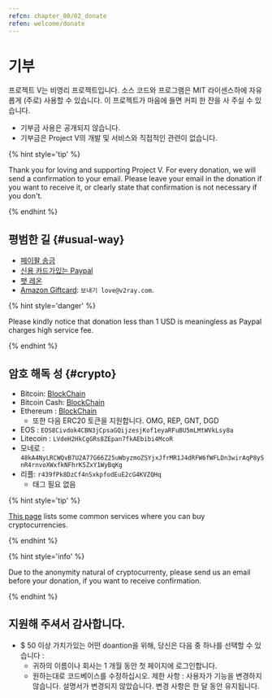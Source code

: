 ```yaml
---
refcn: chapter_00/02_donate
refen: welcome/donate
---
```

# 기부

프로젝트 V는 비영리 프로젝트입니다. 소스 코드와 프로그램은 MIT 라이센스하에 자유롭게 (주로) 사용할 수 있습니다. 이 프로젝트가 마음에 들면 커피 한 잔을 사 주실 수 있습니다.

* 기부금 사용은 공개되지 않습니다.
* 기부금은 Project V의 개발 및 서비스와 직접적인 관련이 없습니다.

{% hint style='tip' %}

Thank you for loving and supporting Project V. For every donation, we will send a confirmation to your email. Please leave your email in the donation if you want to receive it, or clearly state that confirmation is not necessary if you don't.

{% endhint %}

## 평범한 길 {#usual-way}

* [페이팔 송금](https://www.paypal.me/ProjectV2Ray/25)
* [신용 카드가있는 Paypal](https://www.paypal.com/cgi-bin/webscr?cmd=_s-xclick&amount=25&currency_code=usd&hosted_button_id=4TU3UKYANT2WY)
* [팻 레온](https://www.patreon.com/v2ray)
* [Amazon Giftcard](https://www.amazon.com/Amazon-eGift-Card-Birthday-Balloons/dp/B01FIS88SY): `보내기 love@v2ray.com`.

{% hint style='danger' %}

Please kindly notice that donation less than 1 USD is meaningless as Paypal charges high service fee.

{% endhint %}

## 암호 해독 성 {#crypto}

* Bitcoin: [BlockChain](https://www.blockchain.com/btc/address/3GctrB7R5sMhJ73N4AKo56Bdf9RE3RJsuM)
* Bitcoin Cash: [BlockChain](https://explorer.bitcoin.com/bch/address/15oATKUq5mEfuzasPnsJ58TjJU5SvDJK97)
* Ethereum : [BlockChain](https://www.blockchain.com/eth/address/0x112ee71189704fe04cabed4aa045f4461c8c8696) 
  * 또한 다음 ERC20 토큰을 지원합니다. OMG, REP, GNT, DGD
* EOS : `EOS8Civdok4CBN3jCpsaGQijzesjKof1eyaRFuBU5mLMtWVkLsy8a`
* Litecoin : `LVdeH2HkCgGRs8ZEpan7fkAEbibi4McoR`
* 모네로 : `48kA4NyLRCWQvB7U2A77G66Z25uWbyzmoZSYjxJfrMR1J4dRFW6fWFLDn3wirAqP8ySnR4rnvoXWxfkNFhrK5ZxY1WyBqKg`
* 리플: `r439fPk8DzCf4nSxkpfodEuE2cG4KVZQHq` 
  * 태그 필요 없음

{% hint style='tip' %}

[This page](../ui_client/service.md) lists some common services where you can buy cryptocurrencies.

{% endhint %}

{% hint style='info' %}

Due to the anonymity natural of cryptocurrenty, please send us an email before your donation, if you want to receive confirmation.

{% endhint %}

## 지원해 주셔서 감사합니다.

* $ 50 이상 가치가있는 어떤 doantion을 위해, 당신은 다음 중 하나를 선택할 수 있습니다 : 
  * 귀하의 이름이나 회사는 1 개월 동안 첫 페이지에 로그인합니다.
  * 원하는대로 코드베이스를 수정하십시오. 제한 사항 : 사용자가 기능을 변경하지 않습니다. 설명서가 변경되지 않았습니다. 변경 사항은 한 달 동안 유지됩니다.